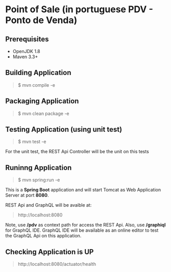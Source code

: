 # Point of Sale (in portuguese PDV - Ponto de Venda)

## Prerequisites

- OpenJDK 1.8
- Maven 3.3+

## Building Application

> $ mvn compile -e

## Packaging Application

> $ mvn clean package -e

## Testing Application (using unit test)

> $ mvn test -e

For the unit test, the REST Api Controller will be the unit on this tests

## Runinng Application

> $ mvn spring:run -e

This is a **Spring Boot** application and will start Tomcat as Web Application Server at port **8080**.

REST Api and GraphQL will be avaible at:

> http://localhost:8080

Note, use **/pdv** as context path for access the REST Api. Also, use **/graphiql** for GraphQL IDE. GraphQL IDE will be available 
as an online editor to test the GraphQL Api on this application.

## Checking Application is UP

> http://localhost:8080/actuator/health
